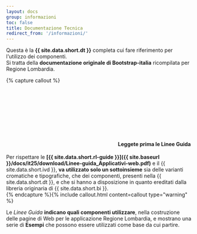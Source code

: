 ```yaml
---
layout: docs
group: informazioni
toc: false
title: Documentazione Tecnica
redirect_from: '/informazioni/'
---
```


Questa è la **{{ site.data.short.dt }}** completa cui fare riferimento per l'utilizzo dei componenti.  
Si tratta della **documentazione originale di Bootstrap-italia** ricompilata per Regione Lombardia.
 
{% capture callout %}
#### <svg class="icon icon-warning icon-lg"><use xlink:href="{{ site.baseurl }}/dist/svg/sprites.svg#it-warning-circle"></use></svg> Leggete prima le Linee Guida
Per rispettare le **[{{ site.data.short.rl-guide }}]({{ site.baseurl }}/docs/it25/download/Linee-guida_Applicativi-web.pdf)** e il {{ site.data.short.ivd }}, **va utilizzato solo un sottoinsieme** sia delle varianti cromatiche e tipografiche, che dei componenti, presenti nella {{ site.data.short.dt }}, e che si hanno a disposizione in quanto ereditati dalla libreria originaria di {{ site.data.short.bi }}.  
{% endcapture %}{% include callout.html content=callout type="warning" %}


Le *Linee Guida* **indicano quali componenti utilizzare**, nella costruzione delle pagine di Web per le applicazione Regione Lombardia, e mostrano una serie di **Esempi** che possono essere utilizzati come base da cui partire.

